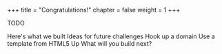 +++
title = "Congratulations!"
chapter = false
weight = 1
+++

TODO

Here's what we built
Ideas for future challenges
  Hook up a domain
  Use a template from HTML5 Up
What will you build next?

